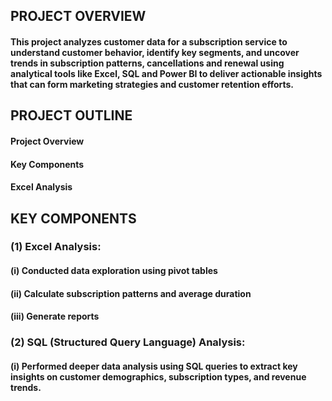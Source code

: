 ## PROJECT OVERVIEW

#### This project analyzes customer data for a subscription service to understand customer behavior, identify  key segments, and uncover trends in subscription patterns, cancellations and renewal using analytical tools like Excel, SQL and Power BI to deliver actionable insights that can form marketing strategies and customer retention efforts.

## PROJECT OUTLINE

#### Project Overview
#### Key Components
#### Excel Analysis



## KEY COMPONENTS

### (1) Excel Analysis: 

#### (i) Conducted data exploration using pivot tables

#### (ii) Calculate subscription patterns and average duration

#### (iii) Generate reports

### (2) SQL (Structured Query Language) Analysis:

#### (i) Performed deeper data analysis using SQL queries to extract key insights on customer demographics, subscription types, and revenue trends.
